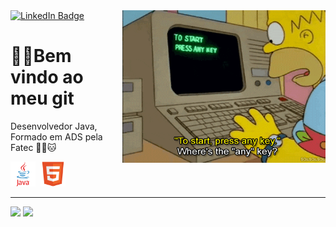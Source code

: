 <img src="giphy.gif" width= "325px" align = "right">
<div id="badgets">
<a href = "https://github.com/henrique1023">
    <img src="https://img.shields.io/badge/LinkedIn-blue?style=for-the-badge&logo=linkedin&logoColor=white" alt="LinkedIn Badge"/>
  </a>
</div>

# 🐱‍👤Bem vindo ao meu git
Desenvolvedor Java, Formado em ADS pela Fatec 🐱‍👤🐱‍ 

<div>
  <img src="https://github.com/devicons/devicon/blob/master/icons/java/java-original-wordmark.svg" title="Java" alt="Java" width="40" height="40"/>&nbsp;
  <img src="https://github.com/devicons/devicon/blob/master/icons/html5/html5-original.svg" title="HTML5" alt="HTML" width="40" height="40"/>&nbsp;
</div>

---

<div align = "left">
<img height = "200em" src="https://github-readme-stats.vercel.app/api/top-langs/?username=henrique1023&show_icons=true&theme=bear&count_private=true"/>
<img height = "200em" src="https://github-readme-stats.vercel.app/api?username=henrique1023&show_icons=true&show_icons=true&theme=bear&count_private=true" />
</div>
